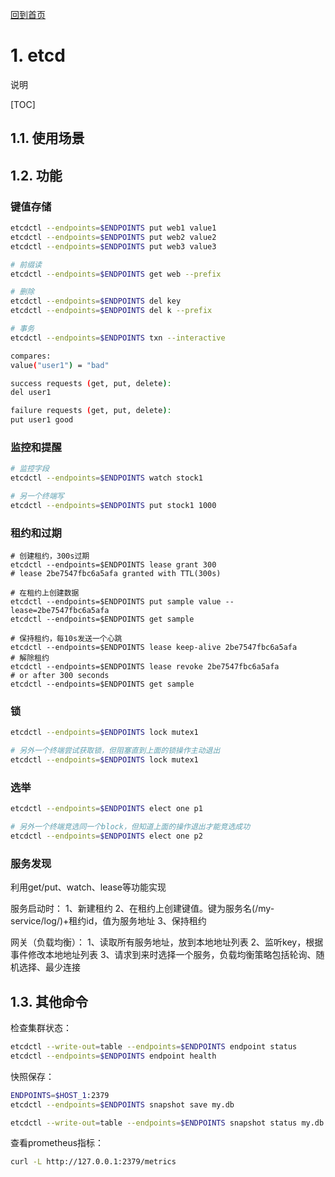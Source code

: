 [回到首页](../README.md)

# 1. etcd

说明

[TOC]

## 1.1. 使用场景

## 1.2. 功能

### 键值存储

```bash
etcdctl --endpoints=$ENDPOINTS put web1 value1
etcdctl --endpoints=$ENDPOINTS put web2 value2
etcdctl --endpoints=$ENDPOINTS put web3 value3

# 前缀读
etcdctl --endpoints=$ENDPOINTS get web --prefix

# 删除
etcdctl --endpoints=$ENDPOINTS del key
etcdctl --endpoints=$ENDPOINTS del k --prefix

# 事务
etcdctl --endpoints=$ENDPOINTS txn --interactive

compares:
value("user1") = "bad"

success requests (get, put, delete):
del user1

failure requests (get, put, delete):
put user1 good
```

### 监控和提醒

```bash
# 监控字段
etcdctl --endpoints=$ENDPOINTS watch stock1

# 另一个终端写
etcdctl --endpoints=$ENDPOINTS put stock1 1000
```

### 租约和过期

```shell
# 创建租约，300s过期
etcdctl --endpoints=$ENDPOINTS lease grant 300
# lease 2be7547fbc6a5afa granted with TTL(300s)

# 在租约上创建数据
etcdctl --endpoints=$ENDPOINTS put sample value --lease=2be7547fbc6a5afa
etcdctl --endpoints=$ENDPOINTS get sample

# 保持租约，每10s发送一个心跳
etcdctl --endpoints=$ENDPOINTS lease keep-alive 2be7547fbc6a5afa
# 解除租约
etcdctl --endpoints=$ENDPOINTS lease revoke 2be7547fbc6a5afa
# or after 300 seconds
etcdctl --endpoints=$ENDPOINTS get sample
```

### 锁

```bash
etcdctl --endpoints=$ENDPOINTS lock mutex1

# 另外一个终端尝试获取锁，但阻塞直到上面的锁操作主动退出
etcdctl --endpoints=$ENDPOINTS lock mutex1
```

### 选举

```bash
etcdctl --endpoints=$ENDPOINTS elect one p1

# 另外一个终端竞选同一个block，但知道上面的操作退出才能竞选成功
etcdctl --endpoints=$ENDPOINTS elect one p2
```

### 服务发现

利用get/put、watch、lease等功能实现

服务启动时：
1、新建租约
2、在租约上创建键值。键为服务名(/my-service/log/)+租约id，值为服务地址
3、保持租约

网关（负载均衡）：
1、读取所有服务地址，放到本地地址列表
2、监听key，根据事件修改本地地址列表
3、请求到来时选择一个服务，负载均衡策略包括轮询、随机选择、最少连接


## 1.3. 其他命令

检查集群状态：

```bash
etcdctl --write-out=table --endpoints=$ENDPOINTS endpoint status
etcdctl --endpoints=$ENDPOINTS endpoint health
```

快照保存：
```bash
ENDPOINTS=$HOST_1:2379
etcdctl --endpoints=$ENDPOINTS snapshot save my.db

etcdctl --write-out=table --endpoints=$ENDPOINTS snapshot status my.db
```

查看prometheus指标：
```bash
curl -L http://127.0.0.1:2379/metrics
```